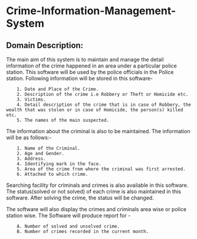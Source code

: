 # Crime-Information-Management-System

## Domain Description:

The main aim of this system is to maintain and manage the detail information of the crime happened in  an  area under a particular police station. This software will be used by the police officials in the Police station. Following information will be stored in this software-

        1. Date and Place of the Crime.
        2. Description of the crime i.e Robbery or Theft or Homicide etc.
        3. Victims.
        4. Detail description of the crime that is in case of Robbery, the wealth that was stolen or in case of Homicide, the person(s) killed etc.
        5. The names of the main suspected.

The information about the criminal is also to be maintained. The information will be as follows:-

        1. Name of the Criminal.
        2. Age and Gender.
        3. Address.
        4. Identifying mark in the face.
        5. Area of the crime from where the criminal was first arrested.
        6. Attached to which crime.

Searching facility for criminals and crimes is also available in this software. The status(solved or not solved) of each crime is also  maintained in this software. After solving the crime, the status will be changed. 

The software will also display the crimes and criminals area wise or police station wise. The Software will produce report for -
        
        A. Number of solved and unsolved crime.
        B. Number of crimes recorded in the current month.
